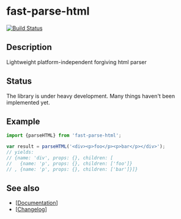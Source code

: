 # fast-parse-html

[![Build Status](https://travis-ci.org/zohl/fast-parse-html.svg?branch=master)](https://travis-ci.org/zohl/fast-parse-html)

## Description
Lightweight platform-independent forgiving html parser

## Status
The library is under heavy development. Many things haven't been implemented yet.

## Example
```javascript
import {parseHTML} from 'fast-parse-html';

var result = parseHTML('<div><p>foo</p><p>bar</p></div>');
// yields:
// {name: 'div', props: {}, children: [
//   {name: 'p', props: {}, children: ['foo']}
// , {name: 'p', props: {}, children: ['bar']}]}

```

## See also
- [[Documentation](./API.md)]
- [[Changelog](./CHANGELOG.md)]
